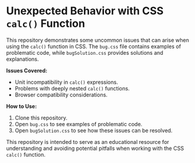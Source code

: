 # Unexpected Behavior with CSS `calc()` Function

This repository demonstrates some uncommon issues that can arise when using the `calc()` function in CSS.  The `bug.css` file contains examples of problematic code, while `bugSolution.css` provides solutions and explanations.

**Issues Covered:**

* Unit incompatibility in `calc()` expressions.
* Problems with deeply nested `calc()` functions.
* Browser compatibility considerations.

**How to Use:**

1. Clone this repository.
2. Open `bug.css` to see examples of problematic code.
3. Open `bugSolution.css` to see how these issues can be resolved.

This repository is intended to serve as an educational resource for understanding and avoiding potential pitfalls when working with the CSS `calc()` function.